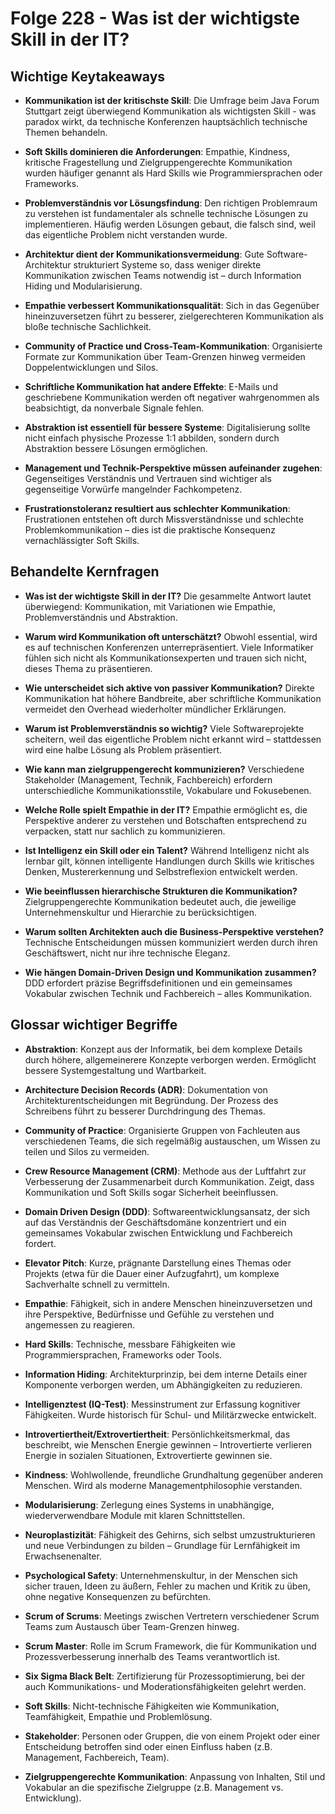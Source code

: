 # Folge 228 - Was ist der wichtigste Skill in der IT?

## Wichtige Keytakeaways

- **Kommunikation ist der kritischste Skill**: Die Umfrage beim Java Forum Stuttgart zeigt überwiegend Kommunikation als wichtigsten Skill - was paradox wirkt, da technische Konferenzen hauptsächlich technische Themen behandeln.

- **Soft Skills dominieren die Anforderungen**: Empathie, Kindness, kritische Fragestellung und Zielgruppengerechte Kommunikation wurden häufiger genannt als Hard Skills wie Programmiersprachen oder Frameworks.

- **Problemverständnis vor Lösungsfindung**: Den richtigen Problemraum zu verstehen ist fundamentaler als schnelle technische Lösungen zu implementieren. Häufig werden Lösungen gebaut, die falsch sind, weil das eigentliche Problem nicht verstanden wurde.

- **Architektur dient der Kommunikationsvermeidung**: Gute Software-Architektur strukturiert Systeme so, dass weniger direkte Kommunikation zwischen Teams notwendig ist – durch Information Hiding und Modularisierung.

- **Empathie verbessert Kommunikationsqualität**: Sich in das Gegenüber hineinzuversetzen führt zu besserer, zielgerechteren Kommunikation als bloße technische Sachlichkeit.

- **Community of Practice und Cross-Team-Kommunikation**: Organisierte Formate zur Kommunikation über Team-Grenzen hinweg vermeiden Doppelentwicklungen und Silos.

- **Schriftliche Kommunikation hat andere Effekte**: E-Mails und geschriebene Kommunikation werden oft negativer wahrgenommen als beabsichtigt, da nonverbale Signale fehlen.

- **Abstraktion ist essentiell für bessere Systeme**: Digitalisierung sollte nicht einfach physische Prozesse 1:1 abbilden, sondern durch Abstraktion bessere Lösungen ermöglichen.

- **Management und Technik-Perspektive müssen aufeinander zugehen**: Gegenseitiges Verständnis und Vertrauen sind wichtiger als gegenseitige Vorwürfe mangelnder Fachkompetenz.

- **Frustrationstoleranz resultiert aus schlechter Kommunikation**: Frustrationen entstehen oft durch Missverständnisse und schlechte Problemkommunikation – dies ist die praktische Konsequenz vernachlässigter Soft Skills.

## Behandelte Kernfragen

- **Was ist der wichtigste Skill in der IT?** Die gesammelte Antwort lautet überwiegend: Kommunikation, mit Variationen wie Empathie, Problemverständnis und Abstraktion.

- **Warum wird Kommunikation oft unterschätzt?** Obwohl essential, wird es auf technischen Konferenzen unterrepräsentiert. Viele Informatiker fühlen sich nicht als Kommunikationsexperten und trauen sich nicht, dieses Thema zu präsentieren.

- **Wie unterscheidet sich aktive von passiver Kommunikation?** Direkte Kommunikation hat höhere Bandbreite, aber schriftliche Kommunikation vermeidet den Overhead wiederholter mündlicher Erklärungen.

- **Warum ist Problemverständnis so wichtig?** Viele Softwareprojekte scheitern, weil das eigentliche Problem nicht erkannt wird – stattdessen wird eine halbe Lösung als Problem präsentiert.

- **Wie kann man zielgruppengerecht kommunizieren?** Verschiedene Stakeholder (Management, Technik, Fachbereich) erfordern unterschiedliche Kommunikationsstile, Vokabulare und Fokusebenen.

- **Welche Rolle spielt Empathie in der IT?** Empathie ermöglicht es, die Perspektive anderer zu verstehen und Botschaften entsprechend zu verpacken, statt nur sachlich zu kommunizieren.

- **Ist Intelligenz ein Skill oder ein Talent?** Während Intelligenz nicht als lernbar gilt, können intelligente Handlungen durch Skills wie kritisches Denken, Mustererkennung und Selbstreflexion entwickelt werden.

- **Wie beeinflussen hierarchische Strukturen die Kommunikation?** Zielgruppengerechte Kommunikation bedeutet auch, die jeweilige Unternehmenskultur und Hierarchie zu berücksichtigen.

- **Warum sollten Architekten auch die Business-Perspektive verstehen?** Technische Entscheidungen müssen kommuniziert werden durch ihren Geschäftswert, nicht nur ihre technische Eleganz.

- **Wie hängen Domain-Driven Design und Kommunikation zusammen?** DDD erfordert präzise Begriffsdefinitionen und ein gemeinsames Vokabular zwischen Technik und Fachbereich – alles Kommunikation.

## Glossar wichtiger Begriffe

- **Abstraktion**: Konzept aus der Informatik, bei dem komplexe Details durch höhere, allgemeinerere Konzepte verborgen werden. Ermöglicht bessere Systemgestaltung und Wartbarkeit.

- **Architecture Decision Records (ADR)**: Dokumentation von Architekturentscheidungen mit Begründung. Der Prozess des Schreibens führt zu besserer Durchdringung des Themas.

- **Community of Practice**: Organisierte Gruppen von Fachleuten aus verschiedenen Teams, die sich regelmäßig austauschen, um Wissen zu teilen und Silos zu vermeiden.

- **Crew Resource Management (CRM)**: Methode aus der Luftfahrt zur Verbesserung der Zusammenarbeit durch Kommunikation. Zeigt, dass Kommunikation und Soft Skills sogar Sicherheit beeinflussen.

- **Domain Driven Design (DDD)**: Softwareentwicklungsansatz, der sich auf das Verständnis der Geschäftsdomäne konzentriert und ein gemeinsames Vokabular zwischen Entwicklung und Fachbereich fordert.

- **Elevator Pitch**: Kurze, prägnante Darstellung eines Themas oder Projekts (etwa für die Dauer einer Aufzugfahrt), um komplexe Sachverhalte schnell zu vermitteln.

- **Empathie**: Fähigkeit, sich in andere Menschen hineinzuversetzen und ihre Perspektive, Bedürfnisse und Gefühle zu verstehen und angemessen zu reagieren.

- **Hard Skills**: Technische, messbare Fähigkeiten wie Programmiersprachen, Frameworks oder Tools.

- **Information Hiding**: Architekturprinzip, bei dem interne Details einer Komponente verborgen werden, um Abhängigkeiten zu reduzieren.

- **Intelligenztest (IQ-Test)**: Messinstrument zur Erfassung kognitiver Fähigkeiten. Wurde historisch für Schul- und Militärzwecke entwickelt.

- **Introvertiertheit/Extrovertiertheit**: Persönlichkeitsmerkmal, das beschreibt, wie Menschen Energie gewinnen – Introvertierte verlieren Energie in sozialen Situationen, Extrovertierte gewinnen sie.

- **Kindness**: Wohlwollende, freundliche Grundhaltung gegenüber anderen Menschen. Wird als moderne Managementphilosophie verstanden.

- **Modularisierung**: Zerlegung eines Systems in unabhängige, wiederverwendbare Module mit klaren Schnittstellen.

- **Neuroplastizität**: Fähigkeit des Gehirns, sich selbst umzustrukturieren und neue Verbindungen zu bilden – Grundlage für Lernfähigkeit im Erwachsenenalter.

- **Psychological Safety**: Unternehmenskultur, in der Menschen sich sicher trauen, Ideen zu äußern, Fehler zu machen und Kritik zu üben, ohne negative Konsequenzen zu befürchten.

- **Scrum of Scrums**: Meetings zwischen Vertretern verschiedener Scrum Teams zum Austausch über Team-Grenzen hinweg.

- **Scrum Master**: Rolle im Scrum Framework, die für Kommunikation und Prozessverbesserung innerhalb des Teams verantwortlich ist.

- **Six Sigma Black Belt**: Zertifizierung für Prozessoptimierung, bei der auch Kommunikations- und Moderationsfähigkeiten gelehrt werden.

- **Soft Skills**: Nicht-technische Fähigkeiten wie Kommunikation, Teamfähigkeit, Empathie und Problemlösung.

- **Stakeholder**: Personen oder Gruppen, die von einem Projekt oder einer Entscheidung betroffen sind oder einen Einfluss haben (z.B. Management, Fachbereich, Team).

- **Zielgruppengerechte Kommunikation**: Anpassung von Inhalten, Stil und Vokabular an die spezifische Zielgruppe (z.B. Management vs. Entwicklung).